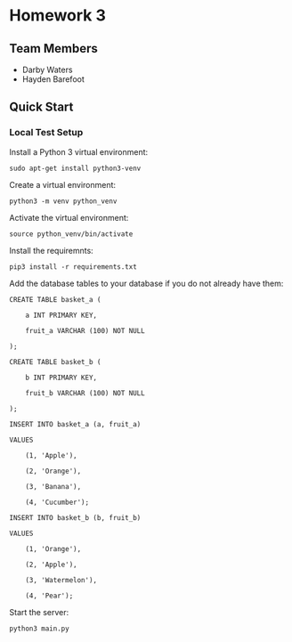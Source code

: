 # Homework 3

## Team Members
- Darby Waters
- Hayden Barefoot

## Quick Start
### Local Test Setup

Install a Python 3 virtual environment:
```
sudo apt-get install python3-venv
```

Create a virtual environment:
```
python3 -m venv python_venv
```

Activate the virtual environment:
```
source python_venv/bin/activate
```

Install the requiremnts:
```
pip3 install -r requirements.txt
```

Add the database tables to your database if you do not already have them:
```
CREATE TABLE basket_a (

    a INT PRIMARY KEY,

    fruit_a VARCHAR (100) NOT NULL

);

CREATE TABLE basket_b (

    b INT PRIMARY KEY,

    fruit_b VARCHAR (100) NOT NULL

);

```
```
INSERT INTO basket_a (a, fruit_a)

VALUES

    (1, 'Apple'),

    (2, 'Orange'),

    (3, 'Banana'),

    (4, 'Cucumber');

INSERT INTO basket_b (b, fruit_b)

VALUES

    (1, 'Orange'),

    (2, 'Apple'),

    (3, 'Watermelon'),

    (4, 'Pear');
```

Start the server:
```
python3 main.py
```
